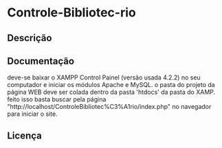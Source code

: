 # Controle-Bibliotec-rio

##  Descrição


## Documentação

deve-se baixar o XAMPP Control Painel (versão usada 4.2.2) no seu computador e iniciar os módulos Apache e MySQL.
o pasta do projeto da página WEB deve ser colada dentro da pasta 'htdocs' da pasta do XAMP.
feito isso basta buscar pela página "http://localhost/ControleBibliotec%C3%A1rio/index.php" no navegador para iniciar o site.

## Licença

